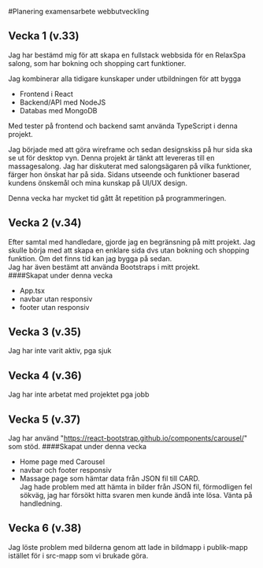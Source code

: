 #Planering examensarbete webbutveckling  
## Vecka 1 (v.33)
Jag har bestämd mig för att skapa en fullstack webbsida för en RelaxSpa salong, som har bokning och shopping cart funktioner.  

Jag kombinerar alla tidigare kunskaper under utbildningen för att bygga
- Frontend i React
- Backend/API med NodeJS 
- Databas med MongoDB 

Med tester på frontend och backend samt använda TypeScript i denna projekt.

Jag började med att göra wireframe och sedan designskiss på hur sida ska se ut för desktop vyn. Denna projekt är tänkt att levereras till en massagesalong. Jag har diskuterat med salongsägaren på vilka funktioner, färger hon önskat har på sida. Sidans utseende och funktioner baserad kundens önskemål och mina kunskap på UI/UX design.

Denna vecka har mycket tid gått åt repetition på programmeringen.   

## Vecka 2 (v.34)
Efter samtal med handledare, gjorde jag en begränsning på mitt projekt. Jag skulle börja med att skapa en enklare sida dvs utan bokning och shopping funktion. Om det finns tid kan jag bygga på sedan.   
Jag har även bestämt att använda Bootstraps i mitt projekt.  
####Skapat under denna vecka
- App.tsx  
- navbar utan responsiv
- footer utan responsiv
## Vecka 3 (v.35)
Jag har inte varit aktiv, pga sjuk
## Vecka 4 (v.36)
Jag har inte arbetat med projektet pga jobb
## Vecka 5 (v.37)
Jag har använd "https://react-bootstrap.github.io/components/carousel/" som stöd.
####Skapat under denna vecka
- Home page med Carousel
- navbar och footer responsiv
- Massage page som hämtar data från JSON fil till CARD.  
Jag hade problem med att hämta in bilder från JSON fil, förmodligen fel sökväg, jag har försökt hitta svaren men kunde ändå inte lösa. Vänta på handledning.  
## Vecka 6 (v.38)  
Jag löste problem med bilderna genom att lade in bildmapp i publik-mapp istället för i src-mapp som vi brukade göra.



